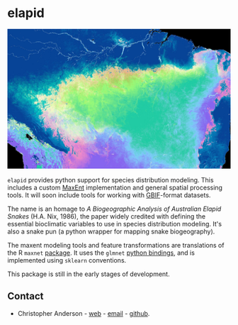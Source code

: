 # elapid

<img src="img/amazon.jpg" alt="the amazon"/>

`elapid` provides python support for species distribution modeling. This includes a custom [MaxEnt][home-maxent] implementation and general spatial processing tools. It will soon include tools for working with [GBIF][home-gbif]-format datasets.

The name is an homage to *A Biogeographic Analysis of Australian Elapid Snakes* (H.A. Nix, 1986), the paper widely credited with defining the essential bioclimatic variables to use in species distribution modeling. It's also a snake pun (a python wrapper for mapping snake biogeography).

The maxent modeling tools and feature transformations are translations of the R `maxnet` [package][r-maxnet]. It uses the `glmnet` [python bindings][glmnet], and is implemented using `sklearn` conventions.

This package is still in the early stages of development.

## Contact

* Christopher Anderson - [web][home-cba] - [email][email-cba] - [github][github-cba].


[email-cba]: mailto:cbanders@stanford.edu
[github-cba]: https://cbanderson.info
[home-cba]: https://earth-chris.github.io
[home-conda]: https://docs.conda.io/
[home-gbif]: https://gbif.org
[home-maxent]: https://biodiversityinformatics.amnh.org/open_source/maxent/
[r-maxnet]: https://github.com/mrmaxent/maxnet
[glmnet]: https://github.com/civisanalytics/python-glmnet/
